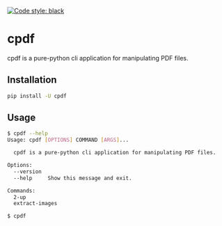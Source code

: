 [![Code style: black](https://img.shields.io/badge/code%20style-black-000000.svg)](https://github.com/psf/black)

# cpdf

cpdf is a pure-python cli application for manipulating PDF files.

## Installation

```bash
pip install -U cpdf
```

## Usage

```bash
$ cpdf --help
Usage: cpdf [OPTIONS] COMMAND [ARGS]...

  cpdf is a pure-python cli application for manipulating PDF files.

Options:
  --version
  --help     Show this message and exit.

Commands:
  2-up
  extract-images

$ cpdf
```
